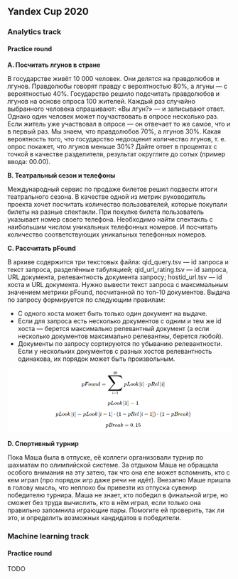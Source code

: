 ## Yandex Cup 2020
### Analytics track
#### Practice round
**A. Посчитать лгунов в стране**

В государстве живёт 10 000 человек. Они делятся на правдолюбов и лгунов. Правдолюбы говорят правду с вероятностью 80%, а лгуны — с вероятностью 40%. Государство решило подсчитать правдолюбов и лгунов на основе опроса 100 жителей. Каждый раз случайно выбранного человека спрашивают: «Вы лгун?» — и записывают ответ. Однако один человек может поучаствовать в опросе несколько раз. Если житель уже участвовал в опросе — он отвечает то же самое, что и в первый раз. Мы знаем, что правдолюбов 70%, а лгунов 30%. Какая вероятность того, что государство недооценит количество лгунов, т. е. опрос покажет, что лгунов меньше 30%? Дайте ответ в процентах с точкой в качестве разделителя, результат округлите до сотых (пример ввода: 00.00).

**B. Театральный сезон и телефоны**

Международный сервис по продаже билетов решил подвести итоги театрального сезона. В качестве одной из метрик руководитель проекта хочет посчитать количество пользователей, которые покупали билеты на разные спектакли.
При покупке билета пользователь указывает номер своего телефона. Необходимо найти спектакль с наибольшим числом уникальных телефонных номеров. И посчитать количество соответствующих уникальных телефонных номеров.

**C. Рассчитать pFound**

В архиве содержится три текстовых файла:
qid_query.tsv — id запроса и текст запроса, разделённые табуляцией;
qid_url_rating.tsv — id запроса, URL документа, релевантность документа запросу;
hostid_url.tsv — id хоста и URL документа.
Нужно вывести текст запроса с максимальным значением метрики 
pFound, посчитанной по топ-10 документов. Выдача по запросу формируется по следующим правилам:
- С одного хоста может быть только один документ на выдаче. 
- Если для запроса есть несколько документов с одним и тем же id хоста — берется максимально релевантный документ (а если несколько документов максимально релевантны, берется любой).
- Документы по запросу сортируются по убыванию релевантности.
Если у нескольких документов с разных хостов релевантность одинакова, их порядок может быть произвольным.

![pFound](analytics/practice/C.pFound/pfound_formula.png)

**D. Спортивный турнир**

Пока Маша была в отпуске, её коллеги организовали турнир по шахматам по олимпийской системе. За отдыхом Маша не обращала особого внимания на эту затею, так что она еле может вспомнить, кто с кем играл (про порядок игр даже речи не идёт). Внезапно Маше пришла в голову мысль, что неплохо бы привезти из отпуска сувенир победителю турнира. Маша не знает, кто победил в финальной игре, но сможет без труда вычислить, кто в нём играл, если только она правильно запомнила играющие пары. Помогите ей проверить, так ли это, и определить возможных кандидатов в победители. 

### Machine learning track
#### Practice round
TODO